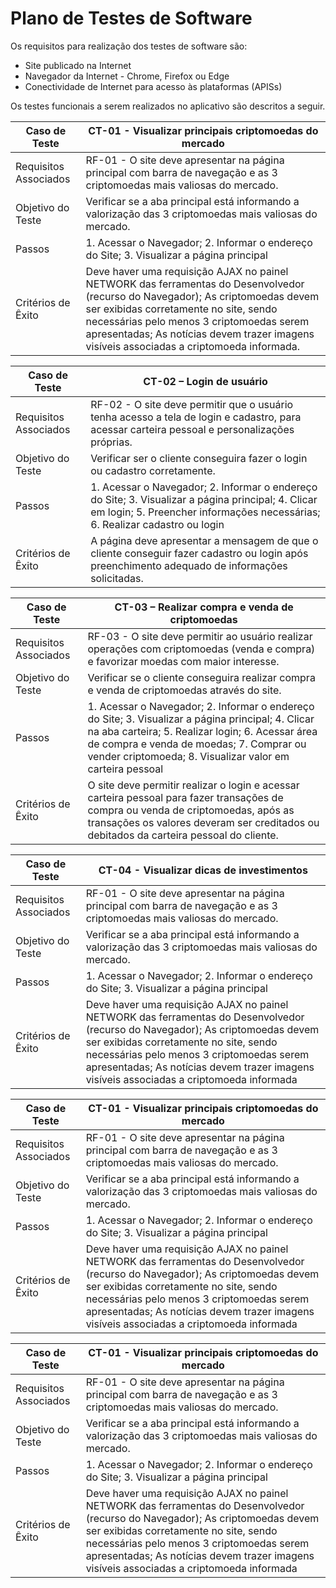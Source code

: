 # Plano de Testes de Software 

Os requisitos para realização dos testes de software são: 
* Site publicado na Internet 
* Navegador da Internet - Chrome, Firefox ou Edge 
* Conectividade de Internet para acesso às plataformas (APISs) 

Os testes funcionais a serem realizados no aplicativo são descritos a seguir.


| Caso de Teste | CT-01 - Visualizar principais criptomoedas do mercado | 
| ------------- | ----------------------------------------------------- |
| Requisitos Associados | RF-01 - O site deve apresentar na página principal com barra de navegação e as 3 criptomoedas mais valiosas do mercado. |
| Objetivo do Teste | Verificar se a aba principal está informando a valorização das 3 criptomoedas mais valiosas do mercado. |
| Passos |1. Acessar o Navegador; 2. Informar o endereço do Site; 3. Visualizar a página principal |
| Critérios de Êxito |  Deve haver uma requisição AJAX no painel NETWORK das ferramentas do Desenvolvedor (recurso do Navegador); As criptomoedas devem ser exibidas corretamente no site, sendo necessárias pelo menos 3 criptomoedas serem apresentadas; As notícias devem trazer imagens visíveis associadas a criptomoeda informada. | 

| Caso de Teste | CT-02 – Login de usuário  | 
| ------------- | ----------------------------------------------------- |
| Requisitos Associados | RF-02 - O site deve permitir que o usuário tenha acesso a tela de login e cadastro, para acessar carteira pessoal e personalizações próprias. |
| Objetivo do Teste | Verificar ser o cliente conseguira fazer o login ou cadastro corretamente.  |
| Passos | 1. Acessar o Navegador; 2. Informar o endereço do Site; 3. Visualizar a página principal; 4. Clicar em login; 5. Preencher informações necessárias; 6. Realizar cadastro ou login |
| Critérios de Êxito |  A página deve apresentar a mensagem de que o cliente conseguir fazer cadastro ou login após preenchimento adequado de informações solicitadas. |  

| Caso de Teste | CT-03 – Realizar compra e venda de criptomoedas  | 
| ------------- | ----------------------------------------------------- |
| Requisitos Associados | RF-03 - O site deve permitir ao usuário realizar operações com criptomoedas (venda e compra) e favorizar moedas com maior interesse. |
| Objetivo do Teste | Verificar se o cliente conseguira realizar compra e venda de criptomoedas através do site. |
| Passos | 1. Acessar o Navegador; 2. Informar o endereço do Site; 3. Visualizar a página principal; 4. Clicar na aba carteira; 5. Realizar login; 6. Acessar área de compra e venda de moedas; 7. Comprar ou vender criptomoeda; 8. Visualizar valor em carteira pessoal |
| Critérios de Êxito |  O site deve permitir realizar o login e acessar carteira pessoal para fazer transações de compra ou venda de criptomoedas, após as transações os valores deveram ser creditados ou debitados da carteira pessoal do cliente. |  

| Caso de Teste | CT-04 - Visualizar dicas de investimentos | 
| ------------- | ----------------------------------------------------- |
| Requisitos Associados | RF-01 - O site deve apresentar na página principal com barra de navegação e as 3 criptomoedas mais valiosas do mercado. |
| Objetivo do Teste | Verificar se a aba principal está informando a valorização das 3 criptomoedas mais valiosas do mercado. |
| Passos |1. Acessar o Navegador; 2. Informar o endereço do Site; 3. Visualizar a página principal |
| Critérios de Êxito |  Deve haver uma requisição AJAX no painel NETWORK das ferramentas do Desenvolvedor (recurso do Navegador); As criptomoedas devem ser exibidas corretamente no site, sendo necessárias pelo menos 3 criptomoedas serem apresentadas; As notícias devem trazer imagens visíveis associadas a criptomoeda informada |  

| Caso de Teste | CT-01 - Visualizar principais criptomoedas do mercado | 
| ------------- | ----------------------------------------------------- |
| Requisitos Associados | RF-01 - O site deve apresentar na página principal com barra de navegação e as 3 criptomoedas mais valiosas do mercado. |
| Objetivo do Teste | Verificar se a aba principal está informando a valorização das 3 criptomoedas mais valiosas do mercado. |
| Passos |1. Acessar o Navegador; 2. Informar o endereço do Site; 3. Visualizar a página principal |
| Critérios de Êxito |  Deve haver uma requisição AJAX no painel NETWORK das ferramentas do Desenvolvedor (recurso do Navegador); As criptomoedas devem ser exibidas corretamente no site, sendo necessárias pelo menos 3 criptomoedas serem apresentadas; As notícias devem trazer imagens visíveis associadas a criptomoeda informada |  

| Caso de Teste | CT-01 - Visualizar principais criptomoedas do mercado | 
| ------------- | ----------------------------------------------------- |
| Requisitos Associados | RF-01 - O site deve apresentar na página principal com barra de navegação e as 3 criptomoedas mais valiosas do mercado. |
| Objetivo do Teste | Verificar se a aba principal está informando a valorização das 3 criptomoedas mais valiosas do mercado. |
| Passos |1. Acessar o Navegador; 2. Informar o endereço do Site; 3. Visualizar a página principal |
| Critérios de Êxito |  Deve haver uma requisição AJAX no painel NETWORK das ferramentas do Desenvolvedor (recurso do Navegador); As criptomoedas devem ser exibidas corretamente no site, sendo necessárias pelo menos 3 criptomoedas serem apresentadas; As notícias devem trazer imagens visíveis associadas a criptomoeda informada |  








